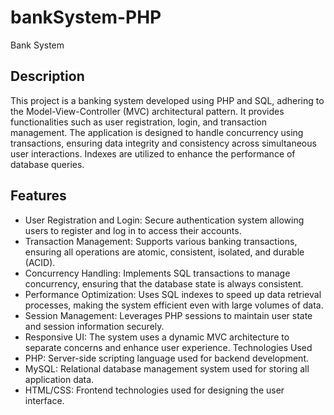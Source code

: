 # bankSystem-PHP
Bank System
## Description
This project is a banking system developed using PHP and SQL, adhering to the Model-View-Controller (MVC) architectural pattern. It provides functionalities such as user registration, login, and transaction management. The application is designed to handle concurrency using transactions, ensuring data integrity and consistency across simultaneous user interactions. Indexes are utilized to enhance the performance of database queries.

## Features
* User Registration and Login: Secure authentication system allowing users to register and log in to access their accounts.
* Transaction Management: Supports various banking transactions, ensuring all operations are atomic, consistent, isolated, and durable (ACID).
* Concurrency Handling: Implements SQL transactions to manage concurrency, ensuring that the database state is always consistent.
* Performance Optimization: Uses SQL indexes to speed up data retrieval processes, making the system efficient even with large volumes of data.
* Session Management: Leverages PHP sessions to maintain user state and session information securely.
* Responsive UI: The system uses a dynamic MVC architecture to separate concerns and enhance user experience.
Technologies Used
* PHP: Server-side scripting language used for backend development.
* MySQL: Relational database management system used for storing all application data.
* HTML/CSS: Frontend technologies used for designing the user interface.
